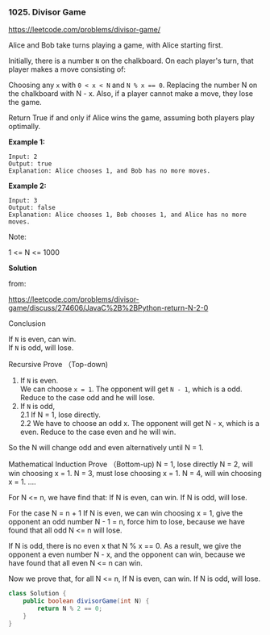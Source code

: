### 1025. Divisor Game

https://leetcode.com/problems/divisor-game/

Alice and Bob take turns playing a game, with Alice starting first.

Initially, there is a number `N` on the chalkboard.  On each player's turn, that player makes a move consisting of:

Choosing any `x` with `0 < x < N` and `N % x == 0`.
Replacing the number N on the chalkboard with N - x.
Also, if a player cannot make a move, they lose the game.

Return True if and only if Alice wins the game, assuming both players play optimally.


**Example 1:**
```
Input: 2
Output: true
Explanation: Alice chooses 1, and Bob has no more moves.
```
**Example 2:**
```
Input: 3
Output: false
Explanation: Alice chooses 1, Bob chooses 1, and Alice has no more moves.
``` 

Note:

1 <= N <= 1000

**Solution**

from:

https://leetcode.com/problems/divisor-game/discuss/274606/JavaC%2B%2BPython-return-N-2-0

Conclusion

If `N` is even, can win.<br/>
If `N` is odd, will lose.

Recursive Prove （Top-down)

1. If `N` is even.<br/>
We can choose `x = 1`.
The opponent will get `N - 1`, which is a odd.
Reduce to the case odd and he will lose.<br/>
2. If `N` is odd,
   <br/>2.1 If N = 1, lose directly.
   <br/>2.2 We have to choose an odd x.
The opponent will get N - x, which is a even.
Reduce to the case even and he will win.

So the N will change odd and even alternatively until N = 1.

Mathematical Induction Prove （Bottom-up)
N = 1, lose directly
N = 2, will win choosing x = 1.
N = 3, must lose choosing x = 1.
N = 4, will win choosing x = 1.
....

For N <= n, we have find that:
If N is even, can win.
If N is odd, will lose.

For the case N = n + 1
If N is even, we can win choosing x = 1,
give the opponent an odd number N - 1 = n,
force him to lose,
because we have found that all odd N <= n will lose.

If N is odd, there is no even x that N % x == 0.
As a result, we give the opponent a even number N - x,
and the opponent can win,
because we have found that all even N <= n can win.

Now we prove that, for all N <= n,
If N is even, can win.
If N is odd, will lose.

```java
class Solution {
    public boolean divisorGame(int N) {
        return N % 2 == 0;
    }
}
```
